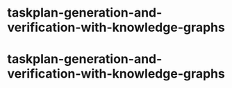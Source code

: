 # taskplan-generation-and-verification-with-knowledge-graphs
# taskplan-generation-and-verification-with-knowledge-graphs
